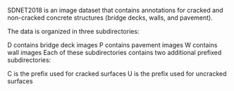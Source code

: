 SDNET2018 is an image dataset that contains annotations for cracked and non-cracked concrete structures (bridge decks, walls, and pavement).

The data is organized in three subdirectories:

D contains bridge deck images
P contains pavement images
W contains wall images
Each of these subdirectories contains two additional prefixed subdirectories:

C is the prefix used for cracked surfaces
U is the prefix used for uncracked surfaces
